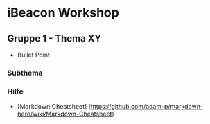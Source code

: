 # iBeacon Workshop

## Gruppe 1 - Thema XY

* Bullet Point

### Subthema

### Hilfe

* [Markdown Cheatsheet] (https://github.com/adam-p/markdown-here/wiki/Markdown-Cheatsheet)



